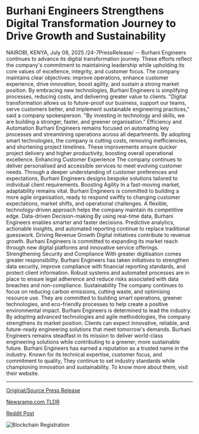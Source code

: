 # Burhani Engineers Strengthens Digital Transformation Journey to Drive Growth and Sustainability

NAIROBI, KENYA, July 08, 2025 /24-7PressRelease/ -- Burhani Engineers continues to advance its digital transformation journey. These efforts reflect the company's commitment to maintaining leadership while upholding its core values of excellence, integrity, and customer focus.  The company maintains clear objectives: improve operations, enhance customer experience, drive innovation, boost agility, and sustain a strong market position. By embracing new technologies, Burhani Engineers is simplifying processes, reducing costs, and delivering greater value to clients.  "Digital transformation allows us to future-proof our business, support our teams, serve customers better, and implement sustainable engineering practices," said a company spokesperson. "By investing in technology and skills, we are building a stronger, faster, and greener organisation."  Efficiency and Automation Burhani Engineers remains focused on automating key processes and streamlining operations across all departments. By adopting smart technologies, the company is cutting costs, removing inefficiencies, and shortening project timelines. These improvements ensure quicker project delivery and higher productivity, boosting overall operational excellence.  Enhancing Customer Experience The company continues to deliver personalised and accessible services to meet evolving customer needs. Through a deeper understanding of customer preferences and expectations, Burhani Engineers designs bespoke solutions tailored to individual client requirements.   Boosting Agility In a fast-moving market, adaptability remains vital. Burhani Engineers is committed to building a more agile organisation, ready to respond swiftly to changing customer expectations, market shifts, and operational challenges. A flexible, technology-driven approach helps the company maintain its competitive edge.  Data-driven Decision-making By using real-time data, Burhani Engineers enables smarter and faster decisions. Predictive analytics, actionable insights, and automated reporting continue to replace traditional guesswork.   Driving Revenue Growth Digital initiatives contribute to revenue growth. Burhani Engineers is committed to expanding its market reach through new digital platforms and innovative service offerings.   Strengthening Security and Compliance With greater digitisation comes greater responsibility. Burhani Engineers has taken initiatives to strengthen data security, improve compliance with financial reporting standards, and protect client information. Robust systems and automated processes are in place to ensure legal adherence and reduce risks associated with data breaches and non-compliance.  Sustainability  The company continues to focus on reducing carbon emissions, cutting waste, and optimising resource use. They are committed to building smart operations, greener technologies, and eco-friendly processes to help create a positive environmental impact.  Burhani Engineers is determined to lead the industry. By adopting advanced technologies and agile methodologies, the company strengthens its market position. Clients can expect innovative, reliable, and future-ready engineering solutions that meet tomorrow's demands.  Burhani Engineers remains steadfast in its mission to deliver world-class engineering solutions while contributing to a greener, more sustainable future.  Burhani Engineers has earned a reputation as a trusted name in the industry. Known for its technical expertise, customer focus, and commitment to quality, They continue to set industry standards while championing innovation and sustainability. To know more about them, visit their website. 

---

[Original/Source Press Release](https://www.24-7pressrelease.com/press-release/524597/burhani-engineers-strengthens-digital-transformation-journey-to-drive-growth-and-sustainability)
                    

[Newsramp.com TLDR](https://newsramp.com/curated-news/burhani-engineers-advances-digital-transformation-for-sustainable-growth/aba42fa0763a5dad95a874bf37383fe5) 

 



[Reddit Post](https://www.reddit.com/r/Business_NewsRamp/comments/1luibrv/burhani_engineers_advances_digital_transformation/) 



![Blockchain Registration](https://cdn.newsramp.app/24-7PressRelease/qrcode/257/8/cakenECa.webp)